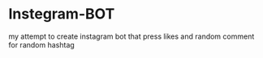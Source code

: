 # Instegram-BOT
my attempt to create instagram bot that press likes and random comment for random hashtag
